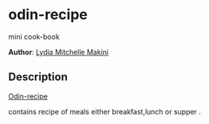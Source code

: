 # odin-recipe
mini cook-book


**Author**: [Lydia Mitchelle Makini](link)
## Description
[Odin-recipe](link)

contains recipe of meals either breakfast,lunch or supper .